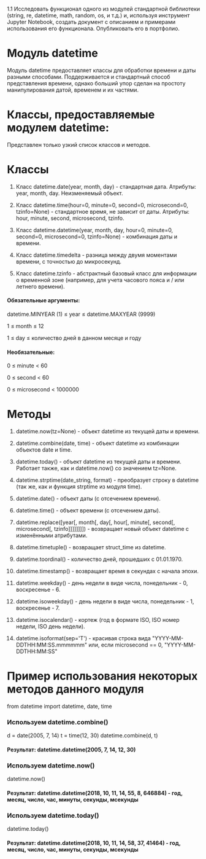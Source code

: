 
1.1 Исследовать функционал одного из модулей стандартной библиотеки (string, re, datetime, math, random, os, и т.д.) и, 
используя инструмент Jupyter Notebook, создать документ с описанием и примерами использования его функционала. 
Опубликовать его в портфолио.

# Модуль datetime
Модуль datetime предоставляет классы для обработки времени и даты разными способами. 
Поддерживается и стандартный способ представления времени, 
однако больший упор сделан на простоту манипулирования датой, временем и их частями.

# Классы, предоставляемые модулем datetime: 
Представлен только узкий список классов и методов.

# Классы

1. Класс datetime.date(year, month, day) - стандартная дата. Атрибуты: year, month, day. Неизменяемый объект.

2. Класс datetime.time(hour=0, minute=0, second=0, microsecond=0, tzinfo=None) - стандартное время, 
не зависит от даты. Атрибуты: hour, minute, second, microsecond, tzinfo.

3. Класс datetime.datetime(year, month, day, hour=0, minute=0, second=0, microsecond=0, tzinfo=None) - комбинация даты и времени.

4. Класс datetime.timedelta - разница между двумя моментами времени, с точностью до микросекунд.

5. Класс datetime.tzinfo - абстрактный базовый класс для информации о временной зоне (например, для учета часового пояса и / или летнего времени).

#### Обязательные аргументы:

datetime.MINYEAR (1) ≤ year ≤ datetime.MAXYEAR (9999)

1 ≤ month ≤ 12

1 ≤ day ≤ количество дней в данном месяце и году

#### Необязательные:

0 ≤ minute < 60

0 ≤ second < 60

0 ≤ microsecond < 1000000


# Методы 

1. datetime.now(tz=None) - объект datetime из текущей даты и времени.

2. datetime.combine(date, time) - объект datetime из комбинации объектов date и time.

3. datetime.today() - объект datetime из текущей даты и времени. Работает также, как и datetime.now() со значением tz=None.

4. datetime.strptime(date_string, format) - преобразует строку в datetime (так же, как и функция strptime из модуля time).

5. datetime.date() - объект даты (с отсечением времени).

6. datetime.time() - объект времени (с отсечением даты).

7. datetime.replace([year[, month[, day[, hour[, minute[, second[, microsecond[, tzinfo]]]]]]]]) - возвращает новый объект datetime с изменёнными атрибутами.

8. datetime.timetuple() - возвращает struct_time из datetime.

9. datetime.toordinal() - количество дней, прошедших с 01.01.1970.

10. datetime.timestamp() - возвращает время в секундах с начала эпохи.

11. datetime.weekday() - день недели в виде числа, понедельник - 0, воскресенье - 6.

12. datetime.isoweekday() - день недели в виде числа, понедельник - 1, воскресенье - 7.

13. datetime.isocalendar() - кортеж (год в формате ISO, ISO номер недели, ISO день недели).

14. datetime.isoformat(sep='T') - красивая строка вида "YYYY-MM-DDTHH:MM:SS.mmmmmm" или, если microsecond == 0, "YYYY-MM-DDTHH:MM:SS"


# Пример использования некоторых методов данного модуля 

from datetime import datetime, date, time

### Используем datetime.combine()
d = date(2005, 7, 14)
t = time(12, 30)
datetime.combine(d, t)
#### Результат: datetime.datetime(2005, 7, 14, 12, 30)

### Используем datetime.now()
datetime.now()
#### Результат: datetime.datetime(2018, 10, 11, 14, 55, 8, 646884) - год, месяц, число, час, минуты, секунды, мсекунды

### Используем datetime.today()
datetime.today()
#### Результат: datetime.datetime(2018, 10, 11, 14, 58, 37, 41464) - год, месяц, число, час, минуты, секунды, мсекунды
